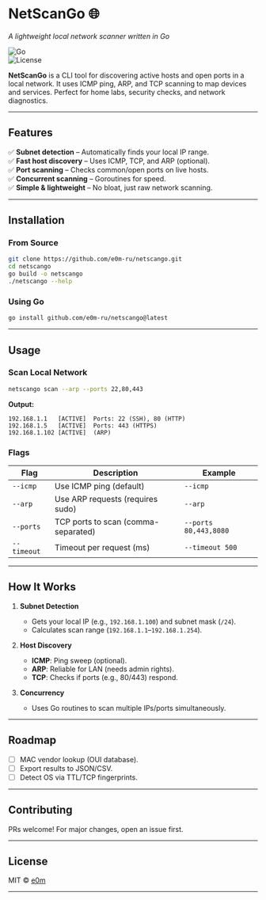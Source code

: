 # **NetScanGo** 🌐  
*A lightweight local network scanner written in Go*  

![Go](https://img.shields.io/badge/Go-1.21+-blue?logo=go)  
![License](https://img.shields.io/badge/License-MIT-green)  

**NetScanGo** is a CLI tool for discovering active hosts and open ports in a local network. It uses ICMP ping, ARP, and TCP scanning to map devices and services. Perfect for home labs, security checks, and network diagnostics.  

---

## **Features**  
✅ **Subnet detection** – Automatically finds your local IP range.  
✅ **Fast host discovery** – Uses ICMP, TCP, and ARP (optional).  
✅ **Port scanning** – Checks common/open ports on live hosts.  
✅ **Concurrent scanning** – Goroutines for speed.  
✅ **Simple & lightweight** – No bloat, just raw network scanning.  

---

## **Installation**  
### **From Source**  
```bash
git clone https://github.com/e0m-ru/netscango.git
cd netscango
go build -o netscango
./netscango --help
```

### **Using Go**  
```bash
go install github.com/e0m-ru/netscango@latest
```

---

## **Usage**  
### **Scan Local Network**  
```bash
netscango scan --arp --ports 22,80,443
```
**Output:**  
```
192.168.1.1   [ACTIVE]  Ports: 22 (SSH), 80 (HTTP)  
192.168.1.5   [ACTIVE]  Ports: 443 (HTTPS)  
192.168.1.102 [ACTIVE]  (ARP)  
```

### **Flags**  
| Flag       | Description                          | Example                     |
|------------|--------------------------------------|-----------------------------|
| `--icmp`   | Use ICMP ping (default)              | `--icmp`                    |
| `--arp`    | Use ARP requests (requires sudo)     | `--arp`                     |
| `--ports`  | TCP ports to scan (comma-separated)  | `--ports 80,443,8080`       |
| `--timeout`| Timeout per request (ms)             | `--timeout 500`             |

---

## **How It Works**  
1. **Subnet Detection**  
   - Gets your local IP (e.g., `192.168.1.100`) and subnet mask (`/24`).  
   - Calculates scan range (`192.168.1.1`–`192.168.1.254`).  

2. **Host Discovery**  
   - **ICMP**: Ping sweep (optional).  
   - **ARP**: Reliable for LAN (needs admin rights).  
   - **TCP**: Checks if ports (e.g., 80/443) respond.  

3. **Concurrency**  
   - Uses Go routines to scan multiple IPs/ports simultaneously.  

---

## **Roadmap**  
- [ ] MAC vendor lookup (OUI database).  
- [ ] Export results to JSON/CSV.  
- [ ] Detect OS via TTL/TCP fingerprints.  

---

## **Contributing**  
PRs welcome! For major changes, open an issue first.  

---

## **License**  
MIT © [e0m](https://github.com/e0m-ru)  

---
